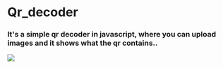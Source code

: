 # Qr_decoder

<h3>It's a simple qr decoder in javascript,
where you can upload images and it shows what the qr contains..</h3>

<img src="/workspaces/Qr_decoder/qr_preview.png">

